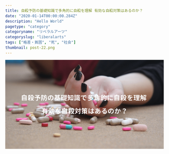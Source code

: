 ```yaml
---
title: 自殺予防の基礎知識で多角的に自殺を理解 有効な自殺対策はあるのか？
date: "2020-01-14T00:00:00.284Z"
description: "Hello World"
pagetype: "category"
categoryname: "リベラルアーツ"
categoryslug: "liberalarts"
tags: ["格差・貧困", "死", "社会"]
thumbnail: post-22.png
---
```


![](./post-22.png)